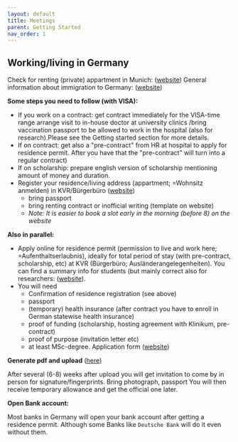 ```yaml
---
layout: default
title: Meetings
parent: Getting Started
nav_order: 1
---
```


## Working/living in Germany 

Check for renting (private) appartment in Munich: ([website](https://www.studentenwerk-muenchen.de/en/accommodation/private-accommodation-service/))
General information about immigration to Germany: ([website](https://stadt.muenchen.de/en/immigration.html))

 
**Some steps you need to follow (with VISA):** 
- If you work on a contract: get contract immediately for the VISA-time range arrange visit to in-house doctor at university clinics /bring  vaccination passport to be allowed to work in the hospital (also for research).Please see the Getting started section for more details. 
- If on contract: get also a "pre-contract" from HR at hospital to apply for residence permit. After you have that the "pre-contract" will turn into a regular contract) 
- If on scholarship: prepare english version of scholarship mentioning amount of money and duration. 
- Register your residence/living address (appartment; =Wohnsitz anmelden) in KVR/Bürgerbüro ([website](https://stadt.muenchen.de/en/info/residence-registration.html))
  - bring passport 
  - bring renting contract or inofficial writing (template on website)
  - _Note: It is easier to book a slot early in the morning (before 8) on the website_ 

**Also in parallel:**
- Apply online for residence permit (permission to live and work here; =Aufenthaltserlaubnis), ideally for total period of stay (with pre-contract, scholarship, etc) at KVR (Bürgerbüro; Ausländerangelegenheiten). You can find a summary info for students (but mainly correct also for researchers: ([website](https://stadt.muenchen.de/en/info/new-foreign-students.html)). 
- You will need 
  - Confirmation of residence registration (see above) 
  - passport 
  - (temporary) health insurance (after contract you have to enroll in German statewise health insurance) 
  - proof of funding (scholarship, hosting agreement with Klinikum, pre-contract) 
  - proof of purpose (invitation letter etc) 
  - at least MSc-degree. Application form ([website](https://stadt.muenchen.de/dam/jcr:c38c3e57-d9ed-4917-b2b5-229f7f008e4c/Antrag_auf_Aufenthaltstitel_Juli_2021.pdf))

**Generate pdf and upload** ([here](https://service.muenchen.de/intelliform/forms/01/02/02/kontaktabhwissenschaftundforschung/index))  

 

After several (6-8) weeks after upload you will get invitation to come by in person for signature/fingerprints. 
Bring photograph, passport 
You will then receive temporary allowance and get the official one later. 

 
**Open Bank account:**

Most banks in Germany will open your bank account after getting a residence permit. Although some Banks like ``Deutsche Bank`` will do it even without them.
